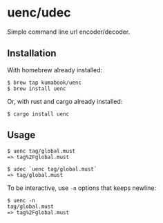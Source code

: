 # uenc/udec

Simple command line url encoder/decoder.


## Installation

With homebrew already installed:

```shell
$ brew tap kumabook/uenc
$ brew install uenc
```

Or, with rust and cargo already installed:

```shell
$ cargo install uenc
```

## Usage

```shell
$ uenc tag/global.must
=> tag%2Fglobal.must

$ udec `uenc tag/global.must`
=> tag/global.must
```

To be interactive, use `-n` options that keeps newline:

```shell
$ uenc -n
tag/global.must
=> tag%2Fglobal.must
```
